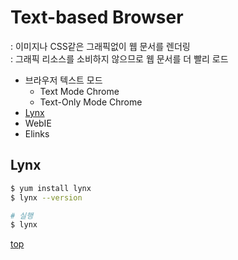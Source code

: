 # Text-based Browser
: 이미지나 CSS같은 그래픽없이 웹 문서를 렌더링   
: 그래픽 리소스를 소비하지 않으므로 웹 문서를 더 빨리 로드   


- 브라우저 텍스트 모드
    - Text Mode Chrome
    - Text-Only Mode Chrome
- [Lynx](#lynx)
- WebIE
- Elinks



## Lynx

```bash
$ yum install lynx
$ lynx --version

# 실행
$ lynx
```



[top](#)
